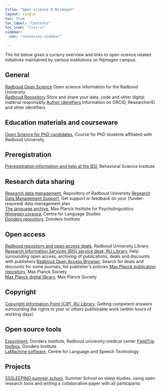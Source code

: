 ```yaml
---
title: "Open science @ Nijmegen"
layout: single
toc: true
toc_label: "Contents"
toc_icon: "list-ul"
sidebar:
  nav: "resources-sidebar"

---
```


The list below gives a cursory overview and links to open science related
initiatives maintained by various institutions on Nijmegen campus.

## General

[Radboud Open Science](https://www.ru.nl/openscience) Open science information for the Radboud University  
[Radboud Repository](https://www.ru.nl/radboudrepository) Store and share your data, code and other digital material responsibly 
[Author identifiers](https://www.ru.nl/research-information-services/vm/author-identifiers-0/) Information on ORCID, ResearcherID and other identifiers

## Education materials and courseware 

[Open Science for PhD candidates](https://www.ru.nl/phd/courses/courses/vm-eng/virtuele-map/open-science-for-phd-candidates/), Course for PhD students affiliated with Radboud University   


## Preregistration  

[Preregistration information and help at the BSI](https://www.ru.nl/bsi/research/preregistration/preregistration/), Behavioral Science Institute


## Research data sharing

[Research data management](https://repository.ubn.ru.nl/), Repository of Radboud University 
[Research Data Management Support](https://www.ru.nl/rdm), Get support or feedback on your (funder-required) data management plan  
[The language archive](https://tla.mpi.nl/), Max Planck Institute for Psycholinguistics  
[Nijmegen corpora](https://www.ru.nl/cls/our-research/research-output/corpora/), Centre for Language Studies  
[Donders repository](https://data.donders.ru.nl), Donders Institute


## Open access

[Radboud repository and open access deals](https://www.ru.nl/library/services/research/open-access/), Radboud University Library 
[Research Information Services (RIS) service desk, RU Library](mailto:ris@ubn.ru.nl), Help surrounding open access, archiving of publications, deals and discounts with publishers 
[Radboud Open Access Browser](https://www.ru.nl/ubn/oa-browser), Search for deals and discounts for some journals, list publisher's policies
[Max Planck publication repository](http://pubman.mpdl.mpg.de/pubman/), Max Planck Society  
[Max Planck digital library](https://www.mpdl.mpg.de/21-specials/50-open-access-publishing.html), Max Planck Society


## Copyright

[Copyright Information Point (CIP), RU Library](mailto:copyright@ubn.ru.nl), Getting competent answers surrounding the rights to your or others publishable work (within hours of working days) 

## Open source tools

[Expyriment](https://www.expyriment.org/), Donders Institute, Radboud university medical center 
[FieldTrip toolbox](http://www.fieldtriptoolbox.org/), Donders Institute  
[LaMachine software](https://proycon.github.io/LaMachine/), Centre for Language and Speech Technology  


## Projects
[SSSLEEPING summer school](https://dreslerlab.org/ssssleeping/), Summer School on sleep studies, using open research tools and writing a collaborative paper with all participants
